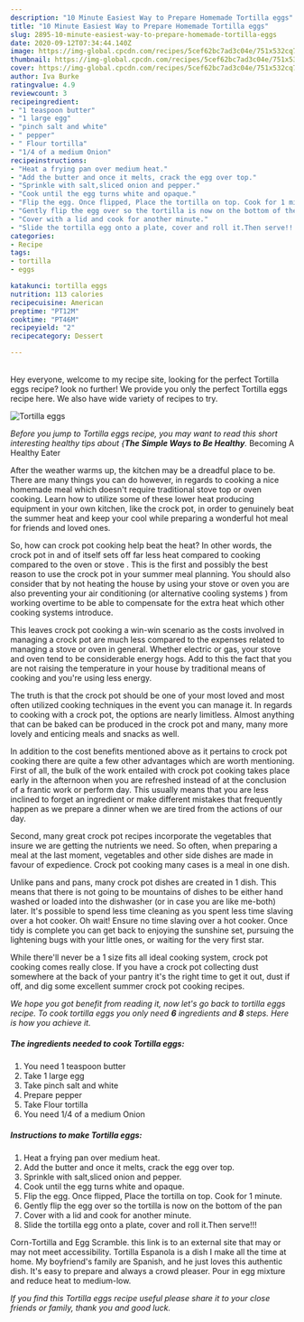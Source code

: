 ```yaml
---
description: "10 Minute Easiest Way to Prepare Homemade Tortilla eggs"
title: "10 Minute Easiest Way to Prepare Homemade Tortilla eggs"
slug: 2895-10-minute-easiest-way-to-prepare-homemade-tortilla-eggs
date: 2020-09-12T07:34:44.140Z
image: https://img-global.cpcdn.com/recipes/5cef62bc7ad3c04e/751x532cq70/tortilla-eggs-recipe-main-photo.jpg
thumbnail: https://img-global.cpcdn.com/recipes/5cef62bc7ad3c04e/751x532cq70/tortilla-eggs-recipe-main-photo.jpg
cover: https://img-global.cpcdn.com/recipes/5cef62bc7ad3c04e/751x532cq70/tortilla-eggs-recipe-main-photo.jpg
author: Iva Burke
ratingvalue: 4.9
reviewcount: 3
recipeingredient:
- "1 teaspoon butter"
- "1 large egg"
- "pinch salt and white"
- " pepper"
- " Flour tortilla"
- "1/4 of a medium Onion"
recipeinstructions:
- "Heat a frying pan over medium heat."
- "Add the butter and once it melts, crack the egg over top."
- "Sprinkle with salt,sliced onion and pepper."
- "Cook until the egg turns white and opaque."
- "Flip the egg. Once flipped, Place the tortilla on top. Cook for 1 minute."
- "Gently flip the egg over so the tortilla is now on the bottom of the pan"
- "Cover with a lid and cook for another minute."
- "Slide the tortilla egg onto a plate, cover and roll it.Then serve!!!"
categories:
- Recipe
tags:
- tortilla
- eggs

katakunci: tortilla eggs 
nutrition: 113 calories
recipecuisine: American
preptime: "PT12M"
cooktime: "PT46M"
recipeyield: "2"
recipecategory: Dessert

---
```

<br>
Hey everyone, welcome to my recipe site, looking for the perfect Tortilla eggs recipe? look no further! We provide you only the perfect Tortilla eggs recipe here. We also have wide variety of recipes to try.
<br>


![Tortilla eggs](https://img-global.cpcdn.com/recipes/5cef62bc7ad3c04e/751x532cq70/tortilla-eggs-recipe-main-photo.jpg)

<i>Before you jump to Tortilla eggs recipe, you may want to read this short interesting healthy tips about {<strong>The Simple Ways to Be Healthy</strong>.</i>
Becoming A Healthy Eater


After the weather warms up, the kitchen may be a dreadful place to be. There are many things you can do however, in regards to cooking a nice homemade meal which doesn't require traditional stove top or oven cooking. Learn how to utilize some of these lower heat producing equipment in your own kitchen, like the crock pot, in order to genuinely beat the summer heat and keep your cool while preparing a wonderful hot meal for friends and loved ones.

So, how can crock pot cooking help beat the heat? In other words, the crock pot in and of itself sets off far less heat compared to cooking compared to the oven or stove . This is the first and possibly the best reason to use the crock pot in your summer meal planning. You should also consider that by not heating the house by using your stove or oven you are also preventing your air conditioning (or alternative cooling systems ) from working overtime to be able to compensate for the extra heat which other cooking systems introduce.

This leaves crock pot cooking a win-win scenario as the costs involved in managing a crock pot are much less compared to the expenses related to managing a stove or oven in general. Whether electric or gas, your stove and oven tend to be considerable energy hogs. Add to this the fact that you are not raising the temperature in your house by traditional means of cooking and you're using less energy.

 The truth is that the crock pot should be one of your most loved and most often utilized cooking techniques in the event you can manage it. In regards to cooking with a crock pot, the options are nearly limitless.  Almost anything that can be baked can be produced in the crock pot and many, many more lovely and enticing meals and snacks as well.



In addition to the cost benefits mentioned above as it pertains to crock pot cooking there are quite a few other advantages which are worth mentioning. First of all, the bulk of the work entailed with crock pot cooking takes place early in the afternoon when you are refreshed instead of at the conclusion of a frantic work or perform day. This usually means that you are less inclined to forget an ingredient or make different mistakes that frequently happen as we prepare a dinner when we are tired from the actions of our day.

Second, many great crock pot recipes incorporate the vegetables that insure we are getting the nutrients we need. So often, when preparing a meal at the last moment, vegetables and other side dishes are made in favour of expedience. Crock pot cooking many cases is a meal in one dish.

 Unlike pans and pans, many crock pot dishes are created in 1 dish. This means that there is not going to be mountains of dishes to be either hand washed or loaded into the dishwasher (or in case you are like me-both) later. It's possible to spend less time cleaning as you spent less time slaving over a hot cooker. Oh wait! Ensure no time slaving over a hot cooker. Once tidy is complete you can get back to enjoying the sunshine set, pursuing the lightening bugs with your little ones, or waiting for the very first star.

While there'll never be a 1 size fits all ideal cooking system, crock pot cooking comes really close. If you have a crock pot collecting dust somewhere at the back of your pantry it's the right time to get it out, dust if off, and dig some excellent summer crock pot cooking recipes.


<i>We hope you got benefit from reading it, now let's go back to tortilla eggs recipe. To cook tortilla eggs you only need <strong>6</strong> ingredients and <strong>8</strong> steps. Here is how you achieve it.
</i>

##### The ingredients needed to cook Tortilla eggs:

1. You need 1 teaspoon butter
1. Take 1 large egg
1. Take pinch salt and white
1. Prepare  pepper
1. Take  Flour tortilla
1. You need 1/4 of a medium Onion


##### Instructions to make Tortilla eggs:

1. Heat a frying pan over medium heat.
1. Add the butter and once it melts, crack the egg over top.
1. Sprinkle with salt,sliced onion and pepper.
1. Cook until the egg turns white and opaque.
1. Flip the egg. Once flipped, Place the tortilla on top. Cook for 1 minute.
1. Gently flip the egg over so the tortilla is now on the bottom of the pan
1. Cover with a lid and cook for another minute.
1. Slide the tortilla egg onto a plate, cover and roll it.Then serve!!!


Corn-Tortilla and Egg Scramble. this link is to an external site that may or may not meet accessibility. Tortilla Espanola is a dish I make all the time at home. My boyfriend&#39;s family are Spanish, and he just loves this authentic dish. It&#39;s easy to prepare and always a crowd pleaser. Pour in egg mixture and reduce heat to medium-low. 

<i>If you find this Tortilla eggs recipe useful please share it to your close friends or family, thank you and good luck.</i>
